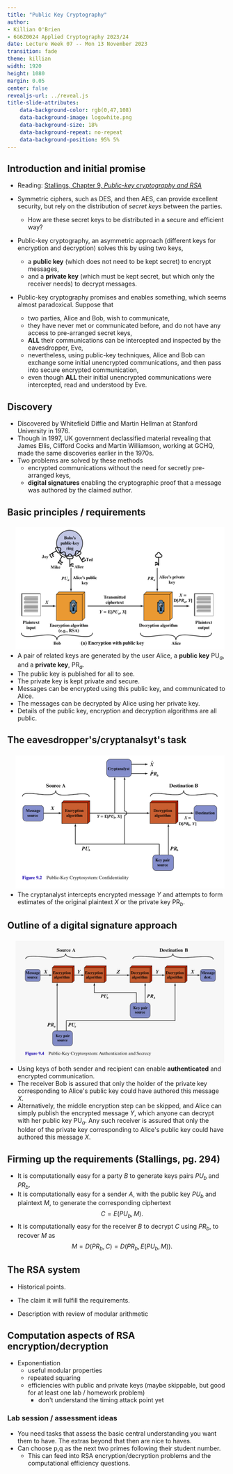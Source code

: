 ```yaml
---
title: "Public Key Cryptography"
author:
- Killian O'Brien
- 6G6Z0024 Applied Cryptography 2023/24
date: Lecture Week 07 -- Mon 13 November 2023
transition: fade
theme: killian
width: 1920
height: 1080
margin: 0.05
center: false
revealjs-url: ../reveal.js
title-slide-attributes:
    data-background-color: rgb(0,47,108)	
    data-background-image: logowhite.png
    data-background-size: 18%
    data-background-repeat: no-repeat
    data-background-position: 95% 5%	
---
```


## Introduction and initial promise

* Reading: <a href="https://mmu.on.worldcat.org/oclc/1334132058" target="_blank">Stallings, Chapter 9, <em>Public-key cryptography and RSA</em></a>

* Symmetric ciphers, such as DES, and then AES, can provide excellent security, but rely on the distribution of *secret keys* between the parties.
    - How are these secret keys to be distributed in a secure and efficient way?
* Public-key cryptography, an asymmetric approach (different keys for encryption and decryption) solves this by using two keys, 
    - a **public key** (which does not need to be kept secret) to encrypt messages,
    - and a **private key** (which must be kept secret, but which only the receiver needs) to decrypt messages.
* Public-key cryptography promises and enables something, which seems almost paradoxical. Suppose that
    - two parties, Alice and Bob, wish to communicate,
    - they have never met or communicated before, and do not have any access to pre-arranged secret keys,
    - **ALL** their communications can be intercepted and inspected by the eavesdropper, Eve,
    - nevertheless, using public-key techniques, Alice and Bob can exchange some initial unencrypted communications, and then pass into secure encrypted communication,
    - even though **ALL** their initial unencrypted communications were intercepted, read and understood by Eve. 

## Discovery

* Discovered by Whitefield Diffie and Martin Hellman at Stanford University in 1976. 
* Though in 1997, UK government declassified material revealing that James Ellis, Clifford Cocks and Martin Williamson, working at GCHQ, made the same discoveries earlier in the 1970s.
* Two problems are solved by these methods
    - encrypted communications without the need for secretly pre-arranged keys,
    - **digital signatures** enabling the cryptographic proof that a message was authored by the claimed author.

## Basic principles / requirements

* <img src="./images/public-key-overview.png" alt="Stallings" style="padding:5px;height=50%;float:right"> A pair of related keys are generated by the user Alice, a **public key** $\text{PU}_a$, and a **private key**, $\text{PR}_a$.
* The public key is published for all to see. 
* The private key is kept private and secure. 
* Messages can be encrypted using this public key, and communicated to Alice. 
* The messages can be decrypted by Alice using her private key. 
* Details of the public key, encryption and decryption algorithms are all public. 

## The eavesdropper's/cryptanalsyt's task

* <img src="./images/public-key-crypt.png" alt="Stallings" style="padding:5px;height=50%;float:right"> The cryptanalyst intercepts encrypted message $Y$ and attempts to form estimates of the original plaintext $X$ or the private key $\text{PR}_b$. 

## Outline of a digital signature approach

* <img src="./images/pub-key-auth.png" alt="Stallings" style="padding:5px;height=50%;float:right"> Using keys of both sender and recipient can enable **authenticated** and encrypted communication.
* The receiver Bob is assured that only the holder of the private key corresponding to Alice's public key could have authored this message $X$.
* Alternatively, the middle encryption step can be skipped, and Alice can simply publish the encrypted message $Y$, which anyone can decrypt with her public key $\text{PU}_a$. Any such receiver is assured that only the holder of the private key corresponding to Alice's public key could have authored this message $X$.

## Firming up the requirements (Stallings, pg. 294)

* It is computationally easy for a party $B$ to generate keys pairs $PU_b$ and $PR_b$.
* It is computationally easy for a sender $A$, with the public key $PU_b$ and plaintext $M$, to generate the corresponding ciphertext
$$C = E(PU_b,M).$$
* It is computationally easy for the receiver $B$ to decrypt $C$ using $PR_b$, to recover $M$ as
$$M = D(PR_b,C) = D \big ( PR_b, E(PU_b,M) \big ).$$

## The RSA system

* Historical points.
* The claim it will fulfill the requirements. 

* Description with review of modular arithmetic

## Computation aspects of RSA encryption/decryption

* Exponentiation
    - useful modular properties
    - repeated squaring
    - efficiencies with public and private keys (maybe skippable, but good for at least one lab / homework problem)
        - don't understand the timing attack point yet

### Lab session / assessment ideas

* You need tasks that assess the basic central understanding you want them to have. The extras beyond that then are nice to haves. 
* Can choose p,q as the next two primes following their student number. 
    - This can feed into RSA encryption/decryption problems and the computational efficiency questions. 